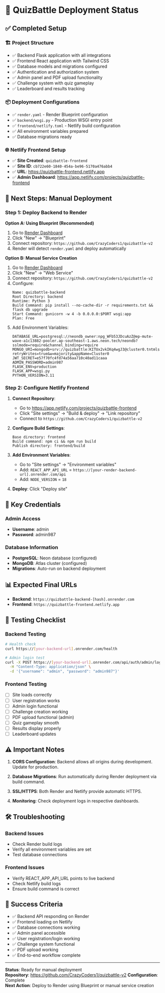 # 🚀 QuizBattle Deployment Status

## ✅ Completed Setup

### 🏗️ Project Structure
- ✅ Backend Flask application with all integrations
- ✅ Frontend React application with Tailwind CSS
- ✅ Database models and migrations configured
- ✅ Authentication and authorization system
- ✅ Admin panel and PDF upload functionality
- ✅ Challenge system with quiz gameplay
- ✅ Leaderboard and results tracking

### 📦 Deployment Configurations
- ✅ `render.yaml` - Render Blueprint configuration
- ✅ `backend/wsgi.py` - Production WSGI entry point
- ✅ `frontend/netlify.toml` - Netlify build configuration
- ✅ All environment variables prepared
- ✅ Database migrations ready

### 🌐 Netlify Frontend Setup
- ✅ **Site Created**: `quizbattle-frontend`
- ✅ **Site ID**: `cb722e60-1840-454a-be96-5170a476abb4`
- ✅ **URL**: https://quizbattle-frontend.netlify.app
- ✅ **Admin Dashboard**: https://app.netlify.com/projects/quizbattle-frontend

## 🎯 Next Steps: Manual Deployment

### Step 1: Deploy Backend to Render

**Option A: Using Blueprint (Recommended)**
1. Go to [Render Dashboard](https://dashboard.render.com)
2. Click "New" → "Blueprint"
3. Connect repository: `https://github.com/CrazyCoders1/quizbattle-v2`
4. Render will detect `render.yaml` and deploy automatically

**Option B: Manual Service Creation**
1. Go to [Render Dashboard](https://dashboard.render.com)
2. Click "New" → "Web Service"
3. Connect repository: `https://github.com/CrazyCoders1/quizbattle-v2`
4. Configure:
   ```
   Name: quizbattle-backend
   Root Directory: backend
   Runtime: Python 3
   Build Command: pip install --no-cache-dir -r requirements.txt && flask db upgrade
   Start Command: gunicorn -w 4 -b 0.0.0.0:$PORT wsgi:app
   Plan: Free
   ```
5. Add Environment Variables:
   ```
   DATABASE_URL=postgresql://neondb_owner:npg_WFb53JDcuAzZ@ep-mute-wave-a1c13882-pooler.ap-southeast-1.aws.neon.tech/neondb?sslmode=require&channel_binding=require
   MONGO_URI=mongodb+srv://quizbattle:KITUx2vkIKq4wgJ3@cluster0.tntmlsa.mongodb.net/?retryWrites=true&w=majority&appName=Cluster0
   JWT_SECRET=e57f70fc4fd74a56aa710c40ad11caaa
   ADMIN_PASSWORD=admin987
   FLASK_ENV=production
   FLASK_APP=wsgi.py
   PYTHON_VERSION=3.11
   ```

### Step 2: Configure Netlify Frontend

1. **Connect Repository**:
   - Go to https://app.netlify.com/projects/quizbattle-frontend
   - Click "Site settings" → "Build & deploy" → "Link repository"
   - Connect to `https://github.com/CrazyCoders1/quizbattle-v2`

2. **Configure Build Settings**:
   ```
   Base directory: frontend
   Build command: npm ci && npm run build
   Publish directory: frontend/build
   ```

3. **Add Environment Variables**:
   - Go to "Site settings" → "Environment variables"
   - Add: `REACT_APP_API_URL` = `https://[your-render-backend-url].onrender.com/api`
   - Add: `NODE_VERSION` = `18`

4. **Deploy**: Click "Deploy site"

## 🔑 Key Credentials

### Admin Access
- **Username**: admin
- **Password**: admin987

### Database Information
- **PostgreSQL**: Neon database (configured)
- **MongoDB**: Atlas cluster (configured)
- **Migrations**: Auto-run on backend deployment

## 📊 Expected Final URLs
- **Backend**: `https://quizbattle-backend-[hash].onrender.com`
- **Frontend**: `https://quizbattle-frontend.netlify.app`

## 🧪 Testing Checklist

### Backend Testing
```bash
# Health check
curl https://[your-backend-url].onrender.com/health

# Admin login test
curl -X POST https://[your-backend-url].onrender.com/api/auth/admin/login \
  -H "Content-Type: application/json" \
  -d '{"username": "admin", "password": "admin987"}'
```

### Frontend Testing
- [ ] Site loads correctly
- [ ] User registration works
- [ ] Admin login functional
- [ ] Challenge creation working
- [ ] PDF upload functional (admin)
- [ ] Quiz gameplay smooth
- [ ] Results display properly
- [ ] Leaderboard updates

## ⚠️ Important Notes

1. **CORS Configuration**: Backend allows all origins during development. Update for production.

2. **Database Migrations**: Run automatically during Render deployment via build command.

3. **SSL/HTTPS**: Both Render and Netlify provide automatic HTTPS.

4. **Monitoring**: Check deployment logs in respective dashboards.

## 🛠️ Troubleshooting

### Backend Issues
- Check Render build logs
- Verify all environment variables are set
- Test database connections

### Frontend Issues
- Verify REACT_APP_API_URL points to live backend
- Check Netlify build logs
- Ensure build command is correct

## 🎉 Success Criteria
- ✅ Backend API responding on Render
- ✅ Frontend loading on Netlify  
- ✅ Database connections working
- ✅ Admin panel accessible
- ✅ User registration/login working
- ✅ Challenge system functional
- ✅ PDF upload working
- ✅ End-to-end workflow complete

---

**Status**: Ready for manual deployment  
**Repository**: https://github.com/CrazyCoders1/quizbattle-v2
**Configuration**: Complete  
**Next Action**: Deploy to Render using Blueprint or manual service creation